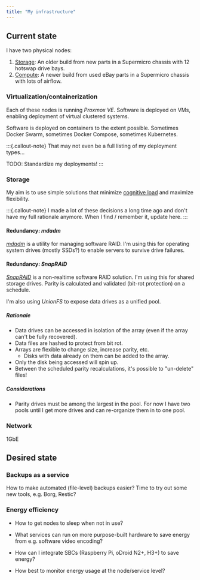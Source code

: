 ```yaml
---
title: "My infrastructure"
---
```


## Current state

I have two physical nodes:

1. [Storage](/reference/nodes/storage.md): An older build from new parts in a Supermicro chassis with 12
   hotswap drive bays.
2. [Compute](/reference/nodes/compute.md): A newer build from used eBay parts in a Supermicro
   chassis with lots of airflow.


### Virtualization/containerization

Each of these nodes is running _Proxmox VE_. Software is deployed on VMs, enabling
deployment of virtual clustered systems.

Software is deployed on containers to the extent possible. Sometimes Docker Swarm,
sometimes Docker Compose, sometimes Kubernetes.

:::{.callout-note}
That may not even be a full listing of my deployment types...

TODO: Standardize my deployments!
:::


### Storage

My aim is to use simple solutions that minimize [cognitive
load](https://mfisher87.github.io/cognitive_load.html) and maximize flexibility.

:::{.callout-note}
I made a lot of these decisions a long time ago and don't have my full rationale
anymore. When I find / remember it, update here.
:::


#### Redundancy: _mdadm_

[_mdadm_](https://en.wikipedia.org/wiki/Mdadm) is a utility for managing software RAID.
I'm using this for operating system drives (mostly SSDs?) to enable servers to survive
drive failures.


#### Redundancy: _SnapRAID_

[_SnapRAID_](https://www.snapraid.it/) is a non-realtime software RAID solution. I'm
using this for shared storage drives. Parity is calculated and validated (bit-rot
protection) on a schedule.

I'm also using _UnionFS_ to expose data drives as a unified pool.

##### Rationale

* Data drives can be accessed in isolation of the array (even if the array can't be
  fully recovered).
* Data files are hashed to protect from bit rot.
* Arrays are flexible to change size, increase parity, etc.
    * Disks with data already on them can be added to the array.
* Only the disk being accessed will spin up.
* Between the scheduled parity recalculations, it's possible to "un-delete" files!


##### Considerations

* Parity drives must be among the largest in the pool. For now I have two pools until I
  get more drives and can re-organize them in to one pool.


### Network

1GbE


## Desired state

### Backups as a service

How to make automated (file-level) backups easier? Time to try out some new tools, e.g.
Borg, Restic?


### Energy efficiency

* How to get nodes to sleep when not in use?

* What services can run on more purpose-built hardware to save energy from e.g. software
  video encoding?

* How can I integrate SBCs (Raspberry Pi, oDroid N2+, H3+) to save energy?

* How best to monitor energy usage at the node/service level?
